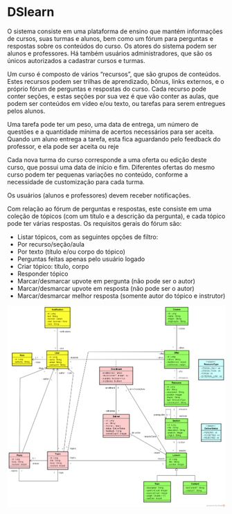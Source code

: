 # DSlearn

O sistema consiste em uma plataforma de ensino que mantém informações de cursos, suas turmas e alunos, bem como um fórum para perguntas e respostas sobre os conteúdos do curso. Os atores do sistema podem ser alunos e professores. Há também usuários administradores, que são os únicos autorizados a cadastrar cursos e turmas.

Um curso é composto de vários “recursos”, que são grupos de conteúdos. Estes recursos podem ser trilhas de aprendizado, bônus, links externos, e o próprio fórum de perguntas e respostas do curso. Cada recurso pode conter seções, e estas seções por sua vez é que vão conter as aulas, que podem ser conteúdos em vídeo e/ou texto, ou tarefas para serem entregues pelos alunos.

Uma tarefa pode ter um peso, uma data de entrega, um número de questões e a quantidade mínima de acertos necessários para ser aceita. Quando um aluno entrega a tarefa, esta fica aguardando pelo feedback do professor, e ela pode ser aceita ou reje

Cada nova turma do curso corresponde a uma oferta ou edição deste curso, que possui uma data de início e fim. Diferentes ofertas do mesmo curso podem ter pequenas variações no conteúdo, conforme a necessidade de customização para cada turma.

Os usuários (alunos e professores) devem receber notificações.

Com relação ao fórum de perguntas e respostas, este consiste em uma coleção de tópicos (com um título e a descrição da pergunta), e cada tópico pode ter várias respostas. Os requisitos gerais do fórum são:

* Listar tópicos, com as seguintes opções de filtro:
* Por recurso/seção/aula
* Por texto (título e/ou corpo do tópico)
* Perguntas feitas apenas pelo usuário logado
* Criar tópico: título, corpo
* Responder tópico
* Marcar/desmarcar upvote em pergunta (não pode ser o autor)
* Marcar/desmarcar upvote em resposta (não pode ser o autor)
* Marcar/desmarcar melhor resposta (somente autor do tópico e instrutor)

<div align="center">
<img src="https://github.com/CarlosDaniel396/dslearn/blob/master/modelo-conceitual-com-forum.png"/>
</div>

